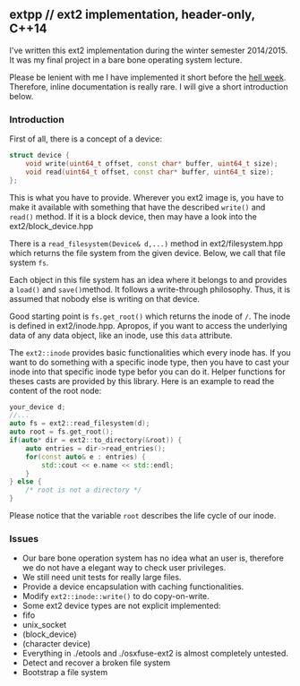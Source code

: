 ## extpp // ext2 implementation, header-only, C++14

I've written this ext2 implementation during the winter semester 2014/2015. It was my final project in a bare bone operating system lecture.

Please be lenient with me I have implemented it short before the [hell week](http://www.urbandictionary.com/define.php?term=Hell+Week). Therefore, inline documentation is really rare. I will give a short introduction below.

### Introduction
First of all, there is a concept of a device:

```cpp
struct device {
	void write(uint64_t offset, const char* buffer, uint64_t size);
	void read(uint64_t offset, const char* buffer, uint64_t size);
};
```
This is what you have to provide. Wherever you ext2 image is, you have to make it available with something that have the described ``write()`` and ``read()`` method. If it is a block device, then may have a look into the ext2/block_device.hpp

There is a ``read_filesystem(Device& d,...)`` method in ext2/filesystem.hpp which returns the file system from the given device. Below, we call that file system ``fs``.

Each object in this file system has an idea where it belongs to and provides a ``load()`` and ``save()``method. It follows a write-through philosophy. Thus, it is assumed that nobody else is writing on that device.

Good starting point is ``fs.get_root()`` which returns the inode of ``/``.
The inode is defined in ext2/inode.hpp. Apropos, if you want to access the underlying data of any data object, like an inode, use this ``data`` attribute. 

The ``ext2::inode`` provides basic functionalities which every inode has.
If you want to do something with a specific inode type, then you have to cast your inode into that specific inode type befor you can do it. Helper functions for theses casts are provided by this library. Here is an example to read the content of the root node:

```cpp
your_device d;
//...
auto fs = ext2::read_filesystem(d);
auto root = fs.get_root();
if(auto* dir = ext2::to_directory(&root)) {
	auto entries = dir->read_entries();
	for(const auto& e : entries) {
		std::cout << e.name << std::endl;
	} 
} else {
	/* root is not a directory */
}
```
Please notice that the variable ``root`` describes the life cycle of our inode.



### Issues
- Our bare bone operation system has no idea what an user is, therefore we do not have a elegant way to check user privileges. 
- We still need unit tests for really large files.
- Provide a device encapsulation with caching functionalities.
- Modify ``ext2::inode::write()`` to do copy-on-write.
- Some ext2 device types are not explicit implemented:
 - fifo
 - unix_socket
 - (block_device)
 - (character device)
- Everything in ./etools and ./osxfuse-ext2 is almost completely untested.
- Detect and recover a broken file system
- Bootstrap a file system
